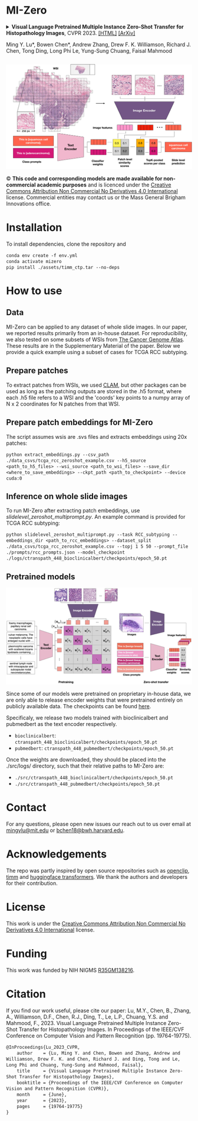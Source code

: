 # MI-Zero

<details>
<summary>
  <b>Visual Language Pretrained Multiple Instance Zero-Shot Transfer for Histopathology Images</b>, CVPR 2023. 
  <a href="https://openaccess.thecvf.com/content/CVPR2023/html/Lu_Visual_Language_Pretrained_Multiple_Instance_Zero-Shot_Transfer_for_Histopathology_Images_CVPR_2023_paper.html" target="blank">[HTML]</a>
  <a href="https://arxiv.org/abs/2306.07831"
target="blank">[ArXiv]</a>

Ming Y. Lu*, Bowen Chen*, Andrew Zhang, Drew F. K. Williamson, Richard J. Chen, Tong Ding, Long Phi Le, Yung-Sung Chuang, Faisal Mahmood
</summary>

```
@InProceedings{Lu_2023_CVPR,
    author    = {Lu, Ming Y. and Chen, Bowen and Zhang, Andrew and Williamson, Drew F. K. and Chen, Richard J. and Ding, Tong and Le, Long Phi and Chuang, Yung-Sung and Mahmood, Faisal},
    title     = {Visual Language Pretrained Multiple Instance Zero-Shot Transfer for Histopathology Images},
    booktitle = {Proceedings of the IEEE/CVF Conference on Computer Vision and Pattern Recognition (CVPR)},
    month     = {June},
    year      = {2023},
    pages     = {19764-19775}
}
```
</details>

![MI-Zero schematic](assets/images/wsi_zeroshot-lr.jpg)

© **This code and corresponding models are made available for non-commercial academic purposes** and is licenced under the [Creative Commons Attribution Non Commercial No Derivatives 4.0 International](https://creativecommons.org/licenses/by-nc-nd/4.0/) license. Commercial entities may contact us or the Mass General Brigham Innovations office.

# Installation

To install dependencies, clone the repository and

```{bash}
conda env create -f env.yml
conda activate mizero
pip install ./assets/timm_ctp.tar --no-deps
```

# How to use 

## Data

MI-Zero can be applied to any dataset of whole slide images. In our paper, we reported results primarily from an in-house dataset. For reproducibility, we also tested on some subsets of WSIs from [The Cancer Genome Atlas](https://portal.gdc.cancer.gov/). These results are in the Supplementary Material of the paper. Below we provide a quick example using a subset of cases for TCGA RCC subtyping. 

## Prepare patches
To extract patches from WSIs, we used [CLAM](https://github.com/mahmoodlab/CLAM), but other packages can be used as long as the patching outputs are stored in the .h5 format, where each .h5 file refers to a WSI and the 'coords' key points to a numpy array of N x 2 coordinates for N patches from that WSI. 

## Prepare patch embeddings for MI-Zero
The script assumes wsis are .svs files and extracts embeddings using 20x patches:

```shell
python extract_embeddings.py --csv_path ./data_csvs/tcga_rcc_zeroshot_example.csv --h5_source <path_to_h5_files> --wsi_source <path_to_wsi_files> --save_dir <where_to_save_embeddings> --ckpt_path <path_to_checkpoint> --device cuda:0
```

## Inference on whole slide images
To run MI-Zero after extracting patch embeddings, use *slidelevel_zeroshot_multiprompt.py*. An example command is provided for TCGA RCC subtyping:

```shell
python slidelevel_zeroshot_multiprompt.py --task RCC_subtyping --embeddings_dir <path_to_rcc_embeddings> --dataset_split ./data_csvs/tcga_rcc_zeroshot_example.csv --topj 1 5 50 --prompt_file ./prompts/rcc_prompts.json --model_checkpoint ./logs/ctranspath_448_bioclinicalbert/checkpoints/epoch_50.pt 
```

## Pretrained models
![Pretraining schematic](assets/images/patch-lr.jpg)

Since some of our models were pretrained on proprietary in-house data, we are only able to release encoder weights that were pretrained entirely on publicly available data. The checkpoints can be found [here](https://drive.google.com/drive/folders/1AR9agw2WLXes5wz26UTlT_mvJoUY38mQ?usp=share_link). 

Specificaly, we release two models trained with bioclinicalbert and pubmedbert as the text encoder respectively.
- `bioclinicalbert`: `ctranspath_448_bioclinicalbert/checkpoints/epoch_50.pt`
- `pubmedbert`: `ctranspath_448_pubmedbert/checkpoints/epoch_50.pt`

Once the weights are downloaded, they should be placed into the ./src/logs/ directory, such that their relative paths to MI-Zero are:
-  `./src/ctranspath_448_bioclinicalbert/checkpoints/epoch_50.pt`
- `./src/ctranspath_448_pubmedbert/checkpoints/epoch_50.pt`

# Contact

For any questions, please open new issues our reach out to us over email at <mingylu@mit.edu> or <bchen18@bwh.harvard.edu>.

# Acknowledgements

The repo was partly inspired by open source repositories such as [openclip](https://github.com/mlfoundations/open_clip),  [timm](https://github.com/huggingface/pytorch-image-models/) and [huggingface transformers](https://github.com/huggingface/transformers). We thank the authors and developers for their contribution.

# License

This work is under the [Creative Commons Attribution Non Commercial No Derivatives 4.0 International](https://creativecommons.org/licenses/by-nc-nd/4.0/) license.

# Funding
This work was funded by NIH NIGMS [R35GM138216](https://reporter.nih.gov/search/sWDcU5IfAUCabqoThQ26GQ/project-details/10029418).

# Citation
If you find our work useful, please cite our paper:
Lu, M.Y., Chen, B., Zhang, A., Williamson, D.F., Chen, R.J., Ding, T., Le, L.P., Chuang, Y.S. and Mahmood, F., 2023. Visual Language Pretrained Multiple Instance Zero-Shot Transfer for Histopathology Images. In Proceedings of the IEEE/CVF Conference on Computer Vision and Pattern Recognition (pp. 19764-19775).
```
@InProceedings{Lu_2023_CVPR,
    author    = {Lu, Ming Y. and Chen, Bowen and Zhang, Andrew and Williamson, Drew F. K. and Chen, Richard J. and Ding, Tong and Le, Long Phi and Chuang, Yung-Sung and Mahmood, Faisal},
    title     = {Visual Language Pretrained Multiple Instance Zero-Shot Transfer for Histopathology Images},
    booktitle = {Proceedings of the IEEE/CVF Conference on Computer Vision and Pattern Recognition (CVPR)},
    month     = {June},
    year      = {2023},
    pages     = {19764-19775}
}
```
